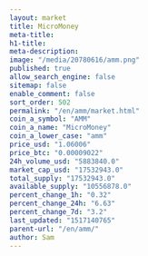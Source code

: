 ```yaml
---
layout: market
title: MicroMoney
meta-title: 
h1-title: 
meta-description: 
image: "/media/20780616/amm.png"
published: true
allow_search_engine: false
sitemap: false
enable_comment: false
sort_order: 502
permalink: "/en/amm/market.html"
coin_a_symbol: "AMM"
coin_a_name: "MicroMoney"
coin_a_lower_case: "amm"
price_usd: "1.06006"
price_btc: "0.00009022"
24h_volume_usd: "5883840.0"
market_cap_usd: "17532943.0"
total_supply: "17532943.0"
available_supply: "10556878.0"
percent_change_1h: "0.32"
percent_change_24h: "6.63"
percent_change_7d: "3.2"
last_updated: "1517140765"
parent-url: "/en/amm/"
author: Sam
---
```


